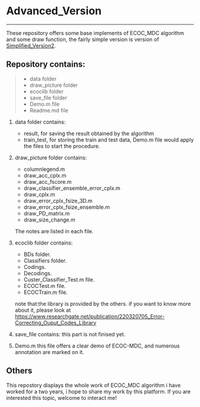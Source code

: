 
# Advanced_Version
------

These repository offers some base implements of ECOC_MDC algorithm and some draw function, the fairly simple version is version of [Simplified_Version2](https://github.com/20130353/ECOC_MDC/tree/master/Simplified_Version2). 

## Repository contains:
> - data folder
> - draw_picture folder
> - ecoclib folder
> - save_file folder
> - Demo.m file
> - Readme.md file

1. data folder contains:
    - result, for saving the result obtained by the algorithm
    - train_test, for storing the train and test data, Demo.m file would apply the files to start the procedure.
  
2. draw_picture folder contains:
    - columnlegend.m
    - draw_acc_cplx.m
    - draw_acc_fscore.m
    - draw_classifier_ensemble_error_cplx.m
    - draw_cplx.m
    - draw_error_cplx_fsize_3D.m
    - draw_error_cplx_fsize_ensemble.m
    - draw_PD_matrix.m
    - draw_size_change.m
        
    The notes are listed in each file.
 
3. ecoclib folder contains:
    - BDs folder.
    - Classifiers folder.
    - Codings.
    - Decodings.
    - Custer_Classifier_Test.m file.
    - ECOCTest.m file.
    - ECOCTrain.m file.
  
    note that:the library is provided by the others. if you want to know more about it, please look at https://www.researchgate.net/publication/220320705_Error-Correcting_Ouput_Codes_Library
        
4. save_file contains:
    this part is not finised yet.
        
5. Demo.m 
    this file offers a clear demo of ECOC-MDC, and numerous annotation are marked on it.
  
## Others
This repostory displays the whole work of ECOC_MDC algorithm i have worked for a two years, i hope to share my work by this platform. If you are interested this topic, welcome to interact me!
  
  

